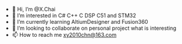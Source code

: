 - 👋 Hi, I’m @X.Chai
- 👀 I’m interested in C# C++ C DSP C51 and STM32 
- 🌱 I’m currently learning AltiumDesigner and Fusion360
- 💞️ I’m looking to collaborate on personal project what is interesting
- 📫 How to reach me xy2010chn@163.com

<!---
Xsum1else/Xsum1else is a ✨ special ✨ repository because its `README.md` (this file) appears on your GitHub profile.
You can click the Preview link to take a look at your changes.
--->
